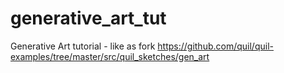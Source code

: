 # generative_art_tut
Generative Art tutorial - like as fork https://github.com/quil/quil-examples/tree/master/src/quil_sketches/gen_art
